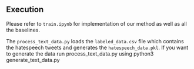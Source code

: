 ## Execution

Please refer to `train.ipynb` for implementation of our method as well as all the baselines. 

The `process_text_data.py` loads the `labeled_data.csv` file which contains the hatespeech tweets and generates the `hatespeech_data.pkl`. If you want to generate the data run process_text_data.py using python3 generate_text_data.py
